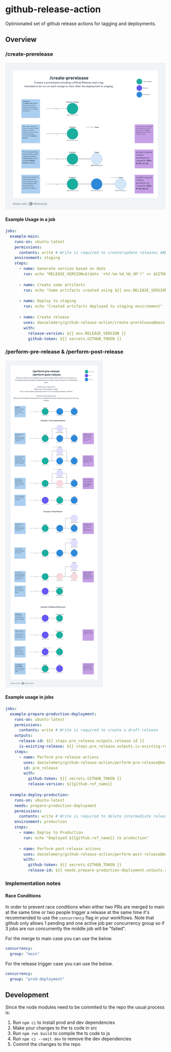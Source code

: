 # github-release-action

Optinionated set of github release actions for tagging and deployments.

## Overview

### /create-prerelease

![Diagram explaining the create-prerelease action](./docs/create-prerelease.png)

#### Example Usage in a job

```yml
jobs:
  example-main:
    runs-on: ubuntu-latest
    permissions:
      contents: write # Write is required to create/update releases AND to write tags
    environment: staging
    steps:
      - name: Generate version based on date
        run: echo "RELEASE_VERSION=$(date '+%Y-%m-%d_%H_%M')" >> $GITHUB_ENV

      - name: Create some artifacts
        run: echo "Some artifacts created using ${{ env.RELEASE_VERSION }}"

      - name: Deploy to staging
        run: echo "Created artifacts deployed to staging environment"

      - name: Create release
        uses: danielemery/github-release-action/create-prerelease@main # TODO target a static release
        with:
          release-version: ${{ env.RELEASE_VERSION }}
          github-token: ${{ secrets.GITHUB_TOKEN }}
```

### /perform-pre-release & /perform-post-release

![Diagram explaining the perform-pre-release and perform-post-release actions](./docs/perform-pre-post-release.png)

#### Example usage in jobs

```yml
jobs:
  example-prepare-production-deployment:
    runs-on: ubuntu-latest
    permissions:
      contents: write # Write is required to create a draft release
    outputs:
      release-id: ${{ steps.pre_release.outputs.release-id }}
      is-existing-release: ${{ steps.pre_release.outputs.is-existing-release }}
    steps:
      - name: Perform pre-release actions
        uses: danielemery/github-release-action/perform-pre-release@main # TODO target a static release
        id: pre_release
        with:
          github-token: ${{ secrets.GITHUB_TOKEN }}
          release-version: ${{github.ref_name}}

  example-deploy-production:
    runs-on: ubuntu-latest
    needs: prepare-production-deployment
    permissions:
      contents: write # Write is required to delete intermediate releases and publish the final release
    environment: production
    steps:
      - name: Deploy to Production
        run: echo "Deployed ${{github.ref_name}} to production"

      - name: Perform post-release actions
        uses: danielemery/github-release-action/perform-post-release@main # TODO target a static release
        with:
          github-token: ${{ secrets.GITHUB_TOKEN }}
          release-id: ${{ needs.prepare-production-deployment.outputs.release-id }}
```

### Implementation notes

#### Race Conditions

In order to prevent race conditions when either two PRs are merged to main at the same time or two people trigger a release at the same time it's recommended to use the `concurrency` flag in your workflows. Note that github only allows 1 pending and one active job per concurrency group so if 3 jobs are run concurrently the middle job will be "failed".

For the merge to main case you can use the below.

```yml
concurrency:
  group: "main"
```

For the release trigger case you can use the below.

```yml
concurrency:
  group: "prod-deployment"
```

## Development

Since the node modules need to be commited to the repo the usual process is:

1. Run `npm ci` to install prod and dev dependencies
2. Make your changes to the ts code in src
3. Run `npm run build` to compile the ts code to js
4. Run `npm ci --omit dev` to remove the dev dependencies
5. Commit the changes to the repo
